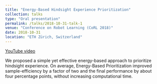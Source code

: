 ```yaml
---
title: "Energy-Based Hindsight Experience Prioritization"
collection: talks
type: "Oral presentation"
permalink: /talks/2018-10-31-talk-1
venue: "Conference on Robot Learning (CoRL 2018)"
date: 2018-10-31
location: "ETH Zürich, Switzerland"
---
```


[YouTube video](https://youtu.be/IQ6X7el1P2M)

We proposed a simple yet effective energy-based approach to prioritize hindsight experience. On average, Energy-Based Prioritization improved sample-efficiency by a factor of two and the final performance by about four percentage points, without increasing computational time.
